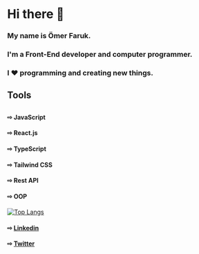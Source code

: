 <h1>Hi there 👋</h1>

<h3>My name is Ömer Faruk.</h3>
<h3> I'm a Front-End developer and computer programmer. </h3>
<h3>I ❤️ programming and creating new things.</h3>  

#### 
<div>
  <h2>Tools<h2>
    <h4>⇨ JavaScript</h4>
    <h4>⇨ React.js</h4>
    <h4>⇨ TypeScript</h4>
    <h4>⇨ Tailwind CSS</h4>
    <h4>⇨ Rest API</h4>
    <h4>⇨ OOP</h4>
</div>

####
[![Top Langs](https://github-readme-stats.vercel.app/api/top-langs/?username=omerfarukyapici&layout=compact)](https://github.com/anuraghazra/github-readme-stats)

#### 
<div>
  <h4>⇨ <a href="https://www.linkedin.com/in/%C3%B6mer-faruk-yap%C4%B1c%C4%B1-57b5b11b6/"> Linkedin </a> </h4>
  <h4>⇨ <a href="https://twitter.com/DeveloperOmer"> Twitter </a> </h4>
</div>
